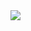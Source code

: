 <img src="https://media1.giphy.com/media/l4EoUzvXmUR7jsUXC/200.webp?cid=3640f6095c9acd75523744485985d748">
